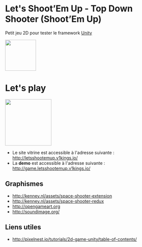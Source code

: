# Let's Shoot’Em Up - Top Down Shooter (Shoot’Em Up)

Petit jeu 2D pour tester le framework [Unity](https://unity3d.com/fr)

<img src="https://upload.wikimedia.org/wikipedia/commons/thumb/1/19/Unity_Technologies_logo.svg/2000px-Unity_Technologies_logo.svg.png" height="100"/>

# Let's play

<img src="https://github.com/achorein/letsshootemup-unity/raw/master/Assets/Sprites/UI/logo-512x512.png" height="150"/>

- Le site vitrine est accessible à l'adresse suivante : http://letsshootemup.v1kings.io/
- La **demo** est accessible à l'adresse suivante : http://game.letsshootemup.v1kings.io/

## Graphismes

- http://kenney.nl/assets/space-shooter-extension
- http://kenney.nl/assets/space-shooter-redux
- http://opengameart.org
- http://soundimage.org/

## Liens utiles

- http://pixelnest.io/tutorials/2d-game-unity/table-of-contents/
